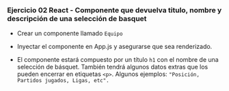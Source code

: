 
### Ejercicio 02 React - Componente que devuelva titulo, nombre y descripción de una selección de basquet

- Crear un componente llamado `Equipo`

- Inyectar el componente en App.js y asegurarse que sea renderizado.

- El componente estará compuesto por un título `h1` con el nombre de una selección de básquet. También tendrá algunos datos extras que los pueden encerrar en etiquetas `<p>`. Algunos ejemplos: `"Posición, Partidos jugados, Ligas, etc".`
